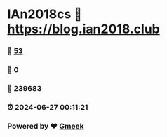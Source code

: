 # IAn2018cs :link: https://blog.ian2018.club 
### :page_facing_up: [53](https://blog.ian2018.club/tag.html) 
### :speech_balloon: 0 
### :hibiscus: 239683 
### :alarm_clock: 2024-06-27 00:11:21 
### Powered by :heart: [Gmeek](https://github.com/Meekdai/Gmeek)
